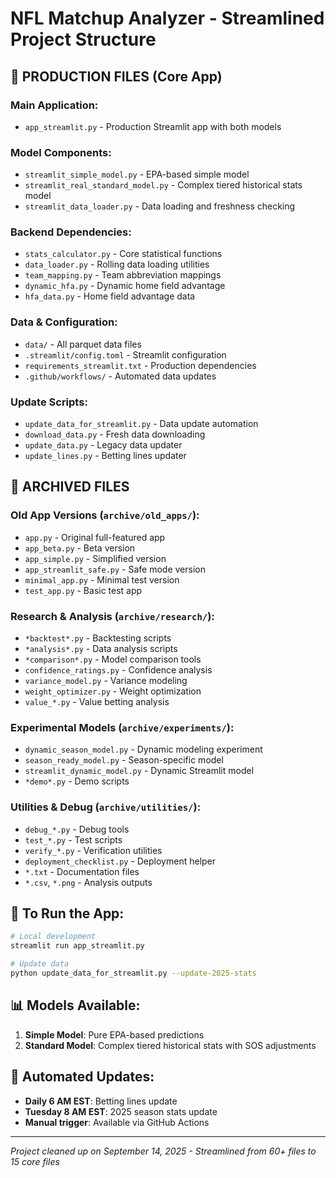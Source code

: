 # NFL Matchup Analyzer - Streamlined Project Structure

## 🎯 **PRODUCTION FILES (Core App)**

### **Main Application:**
- `app_streamlit.py` - Production Streamlit app with both models

### **Model Components:**
- `streamlit_simple_model.py` - EPA-based simple model
- `streamlit_real_standard_model.py` - Complex tiered historical stats model  
- `streamlit_data_loader.py` - Data loading and freshness checking

### **Backend Dependencies:**
- `stats_calculator.py` - Core statistical functions
- `data_loader.py` - Rolling data loading utilities
- `team_mapping.py` - Team abbreviation mappings
- `dynamic_hfa.py` - Dynamic home field advantage
- `hfa_data.py` - Home field advantage data

### **Data & Configuration:**
- `data/` - All parquet data files
- `.streamlit/config.toml` - Streamlit configuration
- `requirements_streamlit.txt` - Production dependencies
- `.github/workflows/` - Automated data updates

### **Update Scripts:**
- `update_data_for_streamlit.py` - Data update automation
- `download_data.py` - Fresh data downloading
- `update_data.py` - Legacy data updater
- `update_lines.py` - Betting lines updater

## 📂 **ARCHIVED FILES**

### **Old App Versions (`archive/old_apps/`):**
- `app.py` - Original full-featured app
- `app_beta.py` - Beta version
- `app_simple.py` - Simplified version
- `app_streamlit_safe.py` - Safe mode version
- `minimal_app.py` - Minimal test version
- `test_app.py` - Basic test app

### **Research & Analysis (`archive/research/`):**
- `*backtest*.py` - Backtesting scripts
- `*analysis*.py` - Data analysis scripts  
- `*comparison*.py` - Model comparison tools
- `confidence_ratings.py` - Confidence analysis
- `variance_model.py` - Variance modeling
- `weight_optimizer.py` - Weight optimization
- `value_*.py` - Value betting analysis

### **Experimental Models (`archive/experiments/`):**
- `dynamic_season_model.py` - Dynamic modeling experiment
- `season_ready_model.py` - Season-specific model
- `streamlit_dynamic_model.py` - Dynamic Streamlit model
- `*demo*.py` - Demo scripts

### **Utilities & Debug (`archive/utilities/`):**
- `debug_*.py` - Debug tools
- `test_*.py` - Test scripts
- `verify_*.py` - Verification utilities
- `deployment_checklist.py` - Deployment helper
- `*.txt` - Documentation files
- `*.csv`, `*.png` - Analysis outputs

## 🚀 **To Run the App:**

```bash
# Local development
streamlit run app_streamlit.py

# Update data
python update_data_for_streamlit.py --update-2025-stats
```

## 📊 **Models Available:**

1. **Simple Model**: Pure EPA-based predictions
2. **Standard Model**: Complex tiered historical stats with SOS adjustments

## 🔄 **Automated Updates:**

- **Daily 6 AM EST**: Betting lines update
- **Tuesday 8 AM EST**: 2025 season stats update
- **Manual trigger**: Available via GitHub Actions

---

*Project cleaned up on September 14, 2025 - Streamlined from 60+ files to 15 core files*